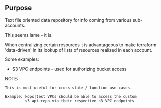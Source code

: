 ## Purpose
Text file oriented data repository for info coming from
various sub-accounts.

This seems lame - it is.

When centralizing certain resources it is advantageous to 
make terraform 'data-driven' in its lookup of lists of 
resources realized in each account.

Some examples:
* S3 VPC endpoints - used for authorizing bucket access

NOTE:
```
This is most useful for cross state / function use cases.

Example: kops|test VPCs should be able to access the custom 
         s3 apt-repo via their respective s3 VPC endpoints
```
